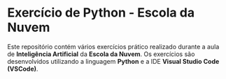 # Exercício de Python - Escola da Nuvem

Este repositório contém vários exercícios prático realizado durante a aula de **Inteligência Artificial** da **Escola da Nuvem**. Os exercícios são desenvolvidos utilizando a linguagem **Python** e a IDE **Visual Studio Code (VSCode)**.
